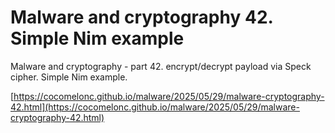 # Malware and cryptography 42. Simple Nim example

Malware and cryptography - part 42. encrypt/decrypt payload via Speck cipher. Simple Nim example.        

[https://cocomelonc.github.io/malware/2025/05/29/malware-cryptography-42.html](https://cocomelonc.github.io/malware/2025/05/29/malware-cryptography-42.html)    